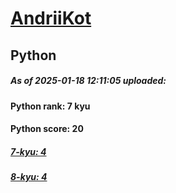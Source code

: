 # [AndriiKot](https://www.codewars.com/users/AndriiKot) 
## Python

##### As of 2025-01-18 12:11:05 uploaded:

#### Python rank: 7 kyu

#### Python score: 20

##### [7-kyu: 4](https://github.com/AndriiKot/Python__CodeWars/tree/main/kyu-7)

##### [8-kyu: 4](https://github.com/AndriiKot/Python__CodeWars/tree/main/kyu-8)

